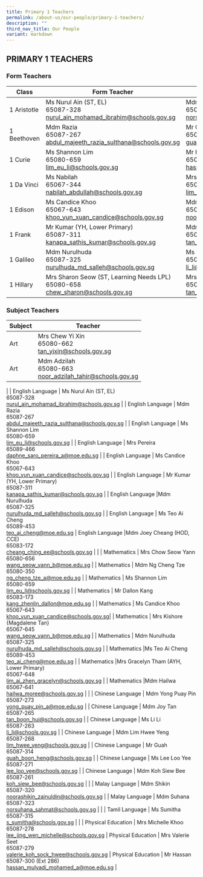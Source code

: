 ```yaml
---
title: Primary 1 Teachers
permalink: /about-us/our-people/primary-1-teachers/
description: ""
third_nav_title: Our People
variant: markdown
---
```

## PRIMARY 1 TEACHERS

### Form Teachers

| Class | Form Teacher | Form Teacher |
|---|---|---|
| 1 Aristotle | Ms Nurul Ain (ST, EL) <br>65087-328<br>[nurul_ain_mohamad_ibrahim@schools.gov.sg](mailto:nurul_ain_mohamad_ibrahim@schools.gov.sg) | Mdm Suhana<br>65087-323<br>[norsuhana_sahmat@schools.gov.sg](mailto:norsuhana_sahmat@schools.gov.sg) |
| 1 Beethoven | Mdm Razia<br>65087-267<br>[abdul_majeeth_razia_sulthana@schools.gov.sg](mailto:abdul_majeeth_razia_sulthana@schools.gov.sg) | Mr Guah<br>65087-314<br>[guah_boon_heng@schools.gov.sg](mailto:guah_boon_heng@schools.gov.sg) |
| 1 Curie |Ms Shannon Lim<br>65080-659<br>[lim_eu_li@schools.gov.sg](mailto:lim_eu_li@schools.gov.sg) | Mr Hassan<br>65087-300 (Ext 286)<br>[hassan_mulyadi_mohamed_a@moe.edu.sg](mailto:hassan_mulyadi_mohamed_a@moe.edu.sg) |
| 1 Da Vinci | Ms Nabilah<br>65067-344<br>[nabilah_abdullah@schools.gov.sg](mailto:nabilah_abdullah@schools.gov.sg) | Mrs Clara Koh (SH, Aesthetics)<br>65089-455<br>[lim_xiu_fang_clara@schools.gov.sg](mailto:lim_xiu_fang_clara@schools.gov.sg) |
| 1 Edison | Ms Candice Khoo<br>65067-643<br>[khoo_yun_xuan_candice@schools.gov.sg](mailto:khoo_yun_xuan_candice@schools.gov.sg) | Mdm Adzilah<br>65080-663<br>[noor_adzilah_tahir@schools.gov.sg](mailto:noor_adzilah_tahir@schools.gov.sg) |
| 1 Frank |Mr Kumar (YH, Lower Primary)<br>65087-311<br>[kanapa_sathis_kumar@schools.gov.sg](mailto:kanapa_sathis_kumar@schools.gov.sg) | Mdm Joy Tan<br>65087-265<br>[tan_boon_hui@schools.gov.sg](mailto:tan_boon_hui@schools.gov.sg) |
| 1 Galileo | Mdm Nurulhuda<br>65087-325<br>[nurulhuda_md_salleh@schools.gov.sg](mailto:nurulhuda_md_salleh@schools.gov.sg)|Ms Li Li<br>65087-263<br>[li_li@schools.gov.sg](mailto:li_li@schools.gov.sg) |
| 1 Hillary |Mrs Sharon Seow (ST, Learning Needs LPL)<br>65080-658<br>[chew_sharon@schools.gov.sg](mailto:chew_sharon@schools.gov.sg) | Mrs Chew Yixin<br>65080-662<br>[tan_yixin@schools.gov.sg](mailto:tan_yixin@schools.gov.sg) |


### Subject Teachers

| Subject | Teacher |
|---|---|
| Art | Mrs Chew Yi Xin<br>65080-662<br>[tan\_yixin@schools.gov.sg](mailto:tan\_yixin@schools.gov.sg) |
| Art | Mdm Adzilah<br>65080-663<br>[noor_adzilah_tahir@schools.gov.sg](mailto:noor_adzilah_tahir@schools.gov.sg) 
|
| English Language | Ms Nurul Ain (ST, EL) <br>65087-328<br>[nurul_ain_mohamad_ibrahim@schools.gov.sg](mailto:nurul_ain_mohamad_ibrahim@schools.gov.sg) |
| English Language | Mdm Razia<br>65087-267<br>[abdul_majeeth_razia_sulthana@schools.gov.sg](mailto:abdul_majeeth_razia_sulthana@schools.gov.sg) |
| English Language | Ms Shannon Lim<br>65080-659<br>[lim_eu_li@schools.gov.sg](mailto:lim_eu_li@schools.gov.sg) |
| English Language | Mrs Pereira<br>65089-466<br>[daphne_saro_pereira_a@moe.edu.sg](mailto:daphne_saro_pereira_a@moe.edu.sg) |
| English Language | Ms Candice Khoo<br>65067-643<br>[khoo_yun_xuan_candice@schools.gov.sg](mailto:khoo_yun_xuan_candice@schools.gov.sg) |
| English Language | Mr Kumar (YH, Lower Primary)<br>65087-311<br>[kanapa_sathis_kumar@schools.gov.sg](mailto:kanapa_sathis_kumar@schools.gov.sg) |
| English Language |Mdm Nurulhuda<br>65087-325<br>[nurulhuda_md_salleh@schools.gov.sg](mailto:nurulhuda_md_salleh@schools.gov.sg) |
| English Language | Ms Teo Ai Cheng<br>65089-453<br>teo_ai_cheng@moe.edu.sg 
| English Language |Mdm Joey Cheang (HOD, CCE)<br>65083-172<br>[cheang_ching_ee@schools.gov.sg](mailto:cheang_ching_ee@schools.gov.sg) |
|
| Mathematics | Mrs Chow Seow Yann <br>65080-656<br>[wang_seow_yann_b@moe.edu.sg](mailto:wang_seow_yann_b@moe.edu.sg) |
| Mathematics | Mdm Ng Cheng Tze <br>65080-350<br>[ng_cheng_tze_a@moe.edu.sg](mailto:ng_cheng_tze_a@moe.edu.sg) |
| Mathematics | Ms Shannon Lim<br>65080-659<br>[lim_eu_li@schools.gov.sg](mailto:lim_eu_li@schools.gov.sg) |
| Mathematics | Mr Dallon Kang <br>65083-173<br>[kang_zhenlin_dallon@moe.edu.sg](mailto:kang_zhenlin_dallon@moe.edu.sg) |
| Mathematics | Ms Candice Khoo<br>65067-643<br>[khoo_yun_xuan_candice@schools.gov.sg](mailto:khoo_yun_xuan_candice@schools.gov.sg)|
| Mathematics | Mrs Kishore {Magdalene Tan} <br>65067-645<br>[wang_seow_yann_b@moe.edu.sg](mailto:wang_seow_yann_b@moe.edu.sg) |
| Mathematics | Mdm Nurulhuda<br>65087-325<br>[nurulhuda_md_salleh@schools.gov.sg](mailto:nurulhuda_md_salleh@schools.gov.sg) |
| Mathematics |Ms Teo Ai Cheng <br>65089-453<br>[teo_ai_cheng@moe.edu.sg](mailto:teo_ai_cheng@moe.edu.sg) |
| Mathematics |Mrs Gracelyn Tham (AYH, Lower Primary)<br>65067-648<br>[lim_ai_zhen_gracelyn@schools.gov.sg](mailto:lim_ai_zhen_gracelyn@schools.gov.sg) |
| Mathematics |Mdm Hailwa <br>65067-641<br>[hailwa_moree@schools.gov.sg](mailto:hailwa_moree@schools.gov.sg) |
|
| Chinese Language | Mdm Yong Puay Pin <br>65087-273<br>[yong_puay_pin_a@moe.edu.sg](mailto:yong_puay_pin_a@moe.edu.sg) |
| Chinese Language | Mdm Joy Tan <br>65087-265<br>[tan_boon_hui@schools.gov.sg](mailto:tan_boon_hui@schools.gov.sg) |
| Chinese Language | Ms Li Li<br>65087-263<br>[li_li@schools.gov.sg](mailto:li_li@schools.gov.sg) |
| Chinese Language | Mdm Lim Hwee Yeng <br>65087-268<br>[lim_hwee_yeng@schools.gov.sg](mailto:lim_hwee_yeng@schools.gov.sg) |
| Chinese Language | Mr Guah <br>65087-314<br>[guah_boon_heng@schools.gov.sg](mailto:guah_boon_heng@schools.gov.sg) |
| Chinese Language | Ms Lee Loo Yee <br>65087-271<br>[lee_loo_yee@schools.gov.sg](mailto:lee_loo_yee@schools.gov.sg) |
| Chinese Language | Mdm Koh Siew Bee <br>65087-261<br>[koh_siew_bee@schools.gov.sg](mailto:koh_siew_bee@schools.gov.sg) |
|
| Malay Language | Mdm Shikin <br>65087-320<br>[noorashikin_zainuldin@schools.gov.sg](mailto:noorashikin_zainuldin@schools.gov.sg) |
| Malay Language | Mdm Suhana<br>65087-323<br>[norsuhana_sahmat@schools.gov.sg](mailto:norsuhana_sahmat@schools.gov.sg)  |
|
| Tamil Language | Ms Sumitha <br>65087-315<br>[s_sumitha@schools.gov.sg](mailto:s_sumitha@schools.gov.sg) |
|
| Physical Education | Mrs Michelle Khoo <br>65087-278<br>[lee_jing_wen_michelle@schools.gov.sg](mailto:lee_jing_wen_michelle@schools.gov.sg) |
Physical Education | Mrs Valerie Seet <br>65087-279<br>[valerie_koh_sock_hwee@schools.gov.sg](mailto:valerie_koh_sock_hwee@schools.gov.sg) |
Physical Education |  Mr Hassan<br>65087-300 (Ext 286)<br>[hassan_mulyadi_mohamed_a@moe.edu.sg](mailto:hassan_mulyadi_mohamed_a@moe.edu.sg) |
